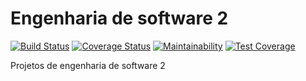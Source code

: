 # Engenharia de software 2

[![Build Status](https://travis-ci.com/lopesluisjorge/engenharia-de-software-2.svg?branch=master)](https://travis-ci.com/lopesluisjorge/engenharia-de-software-2)
[![Coverage Status](https://coveralls.io/repos/github/lopesluisjorge/engenharia-de-software-2/badge.svg)](https://coveralls.io/github/lopesluisjorge/engenharia-de-software-2)
[![Maintainability](https://api.codeclimate.com/v1/badges/690ed5833fb161b0c0cf/maintainability)](https://codeclimate.com/github/lopesluisjorge/engenharia-de-software-2/maintainability)
[![Test Coverage](https://api.codeclimate.com/v1/badges/690ed5833fb161b0c0cf/test_coverage)](https://codeclimate.com/github/lopesluisjorge/engenharia-de-software-2/test_coverage)

Projetos de engenharia de software 2

